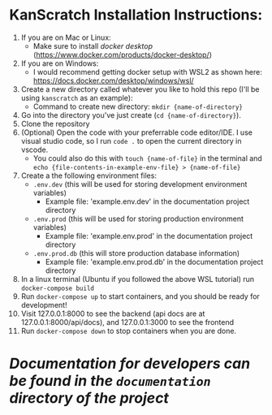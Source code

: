 # KanScratch Installation Instructions:
1. If you are on Mac or Linux: 
    - Make sure to install *docker desktop* (https://www.docker.com/products/docker-desktop/)
2. If you are on Windows:
    - I would recommend getting docker setup with WSL2 as shown here: https://docs.docker.com/desktop/windows/wsl/
3. Create a new directory called whatever you like to hold this repo (I'll be using `kanscratch` as an example): 
    - Command to create new directory: `mkdir {name-of-directory}`
4. Go into the directory you've just create (`cd {name-of-directory}`). 
5. Clone the repository
6. (Optional) Open the code with your preferrable code editor/IDE. I use visual studio code, so I run `code .` to open the current directory in vscode.
    - You could also do this with  `touch {name-of-file}` in the terminal and `echo {file-contents-in-example-env-file} > {name-of-file}`
7. Create a the following environment files:
    - `.env.dev` (this will be used for storing development environment variables)
        - Example file: 'example.env.dev' in the documentation project directory
    - `.env.prod` (this will be used for storing production environment variables)
        - Example file: 'example.env.prod' in the documentation project directory
    - `.env.prod.db` (this will store production database information)
        - Example file: 'example.env.prod.db' in the documentation project directory
8. In a linux terminal (Ubuntu if you followed the above WSL tutorial) run `docker-compose build`
9. Run `docker-compose up` to start containers, and you should be ready for development!
10. Visit 127.0.0.1:8000 to see the backend (api docs are at 127.0.0.1:8000/api/docs), and 127.0.0.1:3000 to see the frontend
10. Run `docker-compose down` to stop containers when you are done.

# *Documentation for developers can be found in the `documentation` directory of the project*
